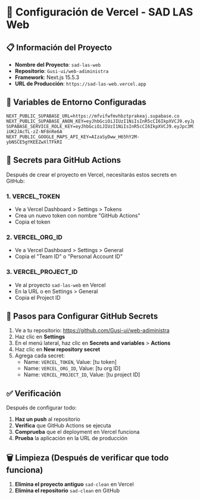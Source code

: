 # 🚀 Configuración de Vercel - SAD LAS Web

## 📋 Información del Proyecto

- **Nombre del Proyecto**: `sad-las-web`
- **Repositorio**: `Gusi-ui/web-adiministra`
- **Framework**: Next.js 15.5.3
- **URL de Producción**: `https://sad-las-web.vercel.app`

## 🔧 Variables de Entorno Configuradas

```
NEXT_PUBLIC_SUPABASE_URL=https://mfvifwfmvhbztprakeaj.supabase.co
NEXT_PUBLIC_SUPABASE_ANON_KEY=eyJhbGciOiJIUzI1NiIsInR5cCI6IkpXVCJ9.eyJpc3MiOiJzdXBhYmFzZSIsInJlZiI6Im1mdmlmd2ZtdmhienRwcmFrZWFqIiwicm9sZSI6ImFub24iLCJpYXQiOjE3NTM3ODU4MTUsImV4cCI6MjA2OTM2MTgxNX0.eVWp6w2YR4H0XtWJwrsXyfOhGZ4PdNRTQBtGPr9zgbo
SUPABASE_SERVICE_ROLE_KEY=eyJhbGciOiJIUzI1NiIsInR5cCI6IkpXVCJ9.eyJpc3MiOiJzdXBhYmFzZSIsInJlZiI6Im1mdmlmd2ZtdmhienRwcmFrZWFqIiwicm9sZSI6InNlcnZpY2Vfcm9sZSIsImlhdCI6MTc1Mzc4NTgxNSwiZXhwIjoyMDY5MzYxODE1fQ.uvHhox0M6dPZhrBUALf1x-iUK2JAcTL-zZ-NF8nRe6A
NEXT_PUBLIC_GOOGLE_MAPS_API_KEY=AIzaSyDww_H65hY2M-ybNSCE5gYKEEZwXlTFkRI
```

## 🔑 Secrets para GitHub Actions

Después de crear el proyecto en Vercel, necesitarás estos secrets en GitHub:

### 1. VERCEL_TOKEN
- Ve a Vercel Dashboard > Settings > Tokens
- Crea un nuevo token con nombre "GitHub Actions"
- Copia el token

### 2. VERCEL_ORG_ID
- Ve a Vercel Dashboard > Settings > General
- Copia el "Team ID" o "Personal Account ID"

### 3. VERCEL_PROJECT_ID
- Ve al proyecto `sad-las-web` en Vercel
- En la URL o en Settings > General
- Copia el Project ID

## 📝 Pasos para Configurar GitHub Secrets

1. Ve a tu repositorio: https://github.com/Gusi-ui/web-adiministra
2. Haz clic en **Settings**
3. En el menú lateral, haz clic en **Secrets and variables** > **Actions**
4. Haz clic en **New repository secret**
5. Agrega cada secret:
   - Name: `VERCEL_TOKEN`, Value: [tu token]
   - Name: `VERCEL_ORG_ID`, Value: [tu org ID]
   - Name: `VERCEL_PROJECT_ID`, Value: [tu project ID]

## ✅ Verificación

Después de configurar todo:

1. **Haz un push** al repositorio
2. **Verifica** que GitHub Actions se ejecuta
3. **Comprueba** que el deployment en Vercel funciona
4. **Prueba** la aplicación en la URL de producción

## 🗑️ Limpieza (Después de verificar que todo funciona)

1. **Elimina el proyecto antiguo** `sad-clean` en Vercel
2. **Elimina el repositorio** `sad-clean` en GitHub
